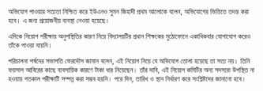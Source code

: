 অভিযোগ পাওয়ার সত্যতা নিশ্চিত করে ইউএনও সুমন জিহাদী প্রথম আলোকে বলেন, অভিযোগের ভিত্তিতে তদন্ত করা হবে। এ জন্য প্রয়োজনীয় ব্যবস্থা নেওয়া হয়েছে।

এদিকে নিয়োগ পরীক্ষায় অনুপস্থিতির কারণ নিয়ে বিদ্যালয়টির প্রধান শিক্ষকের মুঠোফোনে একাধিকবার যোগাযোগ করেও তাঁকে পাওয়া যায়নি।

পরিচালনা পর্ষদের সভাপতি ফেরদৌস জামান বলেন, এই নিয়োগ নিয়ে যে অভিযোগ তোলা হয়েছে তা সত্য নয়। তিনি ফয়সাল আবিরের কাছে ব্যবসায়িক কারণে টাকা ধার নিয়েছেন। তাঁর দাবি, এই নিয়োগ কমিটির অন্য সদস্যরা উপস্থিত না হওয়ায় গতকাল পরীক্ষাটি সম্পন্ন করা সম্ভব হয়নি। পরে দিন, তারিখ ও স্থান নির্ধারণ করে সংশ্লিষ্টদের জানানো হবে।
